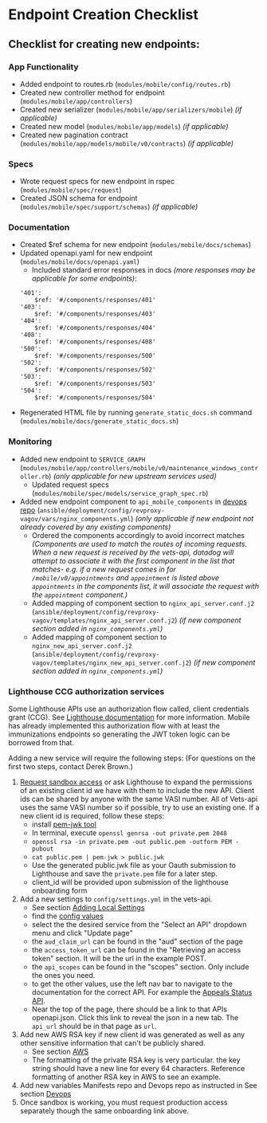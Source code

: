 # Endpoint Creation Checklist
## Checklist for creating new endpoints:
### App Functionality
* Added endpoint to routes.rb (`modules/mobile/config/routes.rb`)
* Created new controller method for endpoint (`modules/mobile/app/controllers`)
* Created new serializer (`modules/mobile/app/serializers/mobile`) _(if applicable)_
* Created new model (`modules/mobile/app/models`) _(if applicable)_
* Created new pagination contract (`modules/mobile/app/models/mobile/v0/contracts`) _(if applicable)_
### Specs
* Wrote request specs for new endpoint in rspec (`modules/mobile/spec/request`)
* Created JSON schema for endpoint (`modules/mobile/spec/support/schemas`) _(if applicable)_
### Documentation
* Created $ref schema for new endpoint (`modules/mobile/docs/schemas`)
* Updated openapi.yaml for new endpoint (`modules/mobile/docs/openapi.yaml`)
  * Included standard error responses in docs _(more responses may be applicable for some endpoints)_:
  ```
  '401':
      $ref: '#/components/responses/401'
  '403':
      $ref: '#/components/responses/403'
  '404':
      $ref: '#/components/responses/404'
  '408':
      $ref: '#/components/responses/408'
  '500':
      $ref: '#/components/responses/500'
  '502':
      $ref: '#/components/responses/502'
  '503':
      $ref: '#/components/responses/503'
  '504':
      $ref: '#/components/responses/504'
  ```
* Regenerated HTML file by running `generate_static_docs.sh` command (`modules/mobile/docs/generate_static_docs.sh`)
### Monitoring
* Added new endpoint to `SERVICE_GRAPH` (`modules/mobile/app/controllers/mobile/v0/maintenance_windows_controller.rb`) _(only applicable for new upstream services used)_
  * Updated request specs (`modules/mobile/spec/models/service_graph_spec.rb`)
* Added new endpoint component to `api_mobile_components` in [devops repo](https://github.com/department-of-veterans-affairs/devops) (`ansible/deployment/config/revproxy-vagov/vars/nginx_components.yml`) _(only applicable if new endpoint not already covered by any existing components)_
  * Ordered the components accordingly to avoid incorrect matches _(Components are used to match the routes of incoming requests. When a new request is received by the vets-api, datadog will attempt to associate it with the first component in the list that matches- e.g. if a new request comes in for `/mobile/v0/appointments` and `appointment` is listed above `appointments` in the components list, it will associate the request with the `appointment` component.)_
  * Added mapping of component section to `nginx_api_server.conf.j2` (`ansible/deployment/config/revproxy-vagov/templates/nginx_api_server.conf.j2`) _(if new component section added in `nginx_components.yml`)_
  * Added mapping of component section to `nginx_new_api_server.conf.j2` (`ansible/deployment/config/revproxy-vagov/templates/nginx_new_api_server.conf.j2`) _(if new component section added in `nginx_components.yml`)_
### Lighthouse CCG authorization services
Some Lighthouse APIs use an authorization flow called, client credentials grant (CCG). See [Lighthouse documentation](https://dev-developer.va.gov/explore/authorization/docs/client-credentials?api=va_letter_generator) for more information. Mobile has already implemented this authorization flow with at least the immunizations endpoints so generating the JWT token logic can be borrowed from that. 


Adding a new service will require the following steps:
(For questions on the first two steps, contact Derek Brown.)

  1. [Request sandbox access](https://developer.va.gov/onboarding/request-sandbox-access) or ask Lighthouse to expand the permissions of an existing client id we have with them to include the new API. Client ids can be shared by anyone with the same VASI number. All of Vets-api uses the same VASI number so if possible, try to use an existing one. If a new client id is required, follow these steps:
     * install [pem-jwk tool](https://www.npmjs.com/package/pem-jwk)
     * In terminal, execute `openssl genrsa -out private.pem 2048`
     * `openssl rsa -in private.pem -out public.pem -outform PEM -pubout`
     * `cat public.pem | pem-jwk > public.jwk`
     * Use the generated public.jwk file as your Oauth submission to Lighthouse and save the `private.pem` file for a later step.
     * client_id will be provided upon submission of the lighthouse onboarding form
  2. Add a new settings to `config/settings.yml` in the vets-api.
     * See section [Adding Local Settings](./Devops.md)
     * find the [config values](https://dev-developer.va.gov/explore/authorization/docs/client-credentials)
     * select the the desired service from the "Select an API" dropdown menu and click "Update page"
     * the `aud_claim_url` can be found in the "aud" section of the page
     * the `access_token_url` can be found in the "Retrieving an access token" section. It will be the url in the example POST.
     * the `api_scopes` can be found in the "scopes" section. Only include the ones you need.
     * to get the other values, use the left nav bar to navigate to the documentation for the correct API. For example the [Appeals Status API](https://dev-developer.va.gov/explore/appeals/docs/appeals?version=current).
     * Near the top of the page, there should be a link to that APIs openapi.json. Click this link to reveal the json in a new tab. The `api_url` should be in that page as `url`.
  3. Add new AWS RSA key if new client id was generated as well as any other sensitive information that can't be publicly shared.
     * See section [AWS](./Devops.md)
     * The formatting of the private RSA key is very particular. the key string should have a new line for every 64 characters. Reference formatting of another RSA key in AWS to see an example. 
  4. Add new variables Manifests repo and Devops repo as instructed in See section [Devops](./Devops.md)
  5. Once sandbox is working, you must request production access separately though the same onboarding link above.
